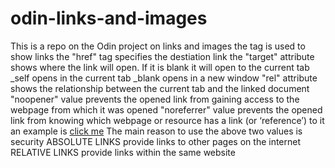 # odin-links-and-images
This is a repo on the Odin project on links and images
the <a> tag is used to show links
the "href" tag specifies the destiation link
the "target" attribute shows where the link will open. If it is blank it will open to the current tab
_self opens in the current tab
_blank opens in a new window
"rel" attribute shows the relationship between the current tab and the linked document
"noopener" value prevents the opened link from gaining access to the webpage from which it was opened
"noreferrer" value prevents the opened link from knowing which webpage or resource has a link (or ‘reference’) to it
an example is <a href="https://www.theodinproject.com/about" target="_blank" rel="noopener noreferrer">click me</a>
The main reason to use the above two values is security
ABSOLUTE LINKS provide links to other pages on the internet
RELATIVE LINKS provide links within the same website
